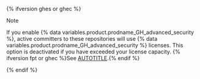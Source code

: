 {% ifversion ghes or ghec %}

> [!NOTE]
> If you enable {% data variables.product.prodname_GH_advanced_security %}, active committers to these repositories will use {% data variables.product.prodname_GH_advanced_security %} licenses. This option is deactivated if you have exceeded your license capacity. {% ifversion fpt or ghec %}See [AUTOTITLE](/billing/managing-billing-for-your-products/managing-billing-for-github-advanced-security/about-billing-for-github-advanced-security).{% endif %}

{% endif %}
